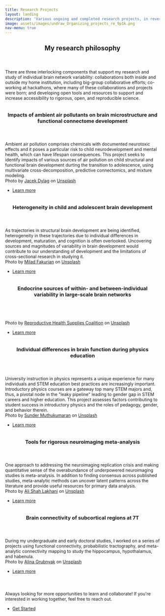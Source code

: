 ```yaml
---
title: Research Projects
layout: landing
description: 'Various ongoing and completed research projects, in reverse chronological order.'
image: assets/images/undraw_Organizing_projects_re_9p1k.png
nav-menu: true
---
```


<!-- Main -->
<div id="main">

<!-- One -->
<section id="one">
	<div class="inner">
		<header class="major">
			<h2>My research philosophy</h2>
		</header>
		<p>There are three interlocking components that support my research and study of individual brain network variability: collaborations both inside and outside my home institution, including big-group collaborative efforts; co-working at hackathons, where many of these collaborations and projects were born; and developing open tools and resources to support and increase accessibility to rigorous, open, and reproducible science.
		</p>
	</div>
</section>

<!-- Two -->
<section id="two" class="spotlights">
	<section>
		<a href="p30pilot.html" class="image">
			<img src="{% link assets/images/jacek-dylag-mmar_Xs8_mk-unsplash.jpg %}" alt="" data-position="top center" />
		</a>
		<div class="content">
			<div class="inner">
				<header class="major">
					<h3>Impacts of ambient air pollutants on brain microstructure and functional connectome development</h3>
				</header>
				<p>Ambient air pollution comprises chemicals with documented neurotoxic effects and it poses a particular risk to child neurodevelopment and mental health, which can have lifespan consequences. This project seeks to identify impacts of various sources of air pollution on child structural and functional brain development durting the transition to adolescence, using multivariate cross-decomposition, predictive connectomics, and mixture modeling.<br>Photo by <a href="https://unsplash.com/@dylu?utm_source=unsplash&utm_medium=referral&utm_content=creditCopyText">Jacek Dylag</a> on <a href="https://unsplash.com/photos/mmar_Xs8_mk?utm_source=unsplash&utm_medium=referral&utm_content=creditCopyText">Unsplash</a>
				</p>
				<ul class="actions">
					<li><a href="p30pilot.html" class="button">Learn more</a></li>
				</ul>
			</div>
		</div>
	</section>
	<section>
		<a href="deltaabcd.html" class="image">
			<img src="{% link assets/images/milad-fakurian-58Z17lnVS4U-unsplash.jpg %}" alt="" data-position="top center" />
		</a>
		<div class="content">
			<div class="inner">
				<header class="major">
					<h3>Heterogeneity in child and adolescent brain development</h3>
				</header>
				<p>As trajectories in structural brain development are being identified, heterogeneity in these trajectories due to individual differences in development, maturation, and cognition is often overlooked. Uncovering sources and magnitudes of variability in brain development would contribute to our understanding of development and the limitations of cross-sectional research in studying it.<br>Photo by <a href="https://unsplash.com/@fakurian?utm_source=unsplash&utm_medium=referral&utm_content=creditCopyText">Milad Fakurian</a> on <a href="https://unsplash.com/photos/58Z17lnVS4U?utm_source=unsplash&utm_medium=referral&utm_content=creditCopyText">Unsplash</a>
  				</p>
				<ul class="actions">
					<li><a href="deltaabcd.html" class="button">Learn more</a></li>
				</ul>
			</div>
		</div>
	</section>
	<section>
		<a href="neuroendocrine.html" class="image">
			<img src="{% link assets/images/reproductive-health-supplies-coalition-hFphI8Zx_E4-unsplash.jpg %}" alt="" data-position="25% 25%" />
		</a>
		<div class="content">
			<div class="inner">
				<header class="major">
					<h3>Endocrine sources of within- and between-individual variability in large-scale brain networks</h3>
				</header>
				<p><br>Photo by <a href="https://unsplash.com/@rhsupplies?utm_source=unsplash&utm_medium=referral&utm_content=creditCopyText">Reproductive Health Supplies Coalition</a> on <a href="https://unsplash.com/photos/hFphI8Zx_E4?utm_source=unsplash&utm_medium=referral&utm_content=creditCopyText">Unsplash</a>
  				</p>
				<ul class="actions">
					<li><a href="neuroendocrine.html" class="button">Learn more</a></li>
				</ul>
			</div>
		</div>
	</section>
	<section>
		<a href="physicslearning.html" class="image">
			<img src="{% link assets/images/sunder-muthukumaran-d7SxBxEAOfU-unsplash.jpg %}" alt="" data-position="25% 25%" />
		</a>
		<div class="content">
			<div class="inner">
				<header class="major">
					<h3>Individual differences in brain function during physics education</h3>
				</header>
				<p>University instruction in physics represents a unique experience for many individuals and STEM education best practices are increasingly important. Introductory physics courses are a gateway top many STEM majors and, thus, a pivotal node in the "leaky pipeline" leading to gender gap in STEM careers and higher education. This project assesses factors contributing to student success in introductory physics and the roles of pedagogy, gender, and behavior therein.<br>Photo by <a href="https://unsplash.com/ja/@sunder_2k25?utm_source=unsplash&utm_medium=referral&utm_content=creditCopyText">Sunder Muthukumaran</a> on <a href="https://unsplash.com/photos/d7SxBxEAOfU?utm_source=unsplash&utm_medium=referral&utm_content=creditCopyText">Unsplash</a>
  				</p>
				<ul class="actions">
					<li><a href="physicslearning.html" class="button">Learn more</a></li>
				</ul>
			</div>
		</div>
	</section>
	<section>
		<a href="generic.html" class="image">
			<img src="{% link assets/images/ali-shah-lakhani-sp1BZ1atp7M-unsplash.jpg %}" alt="" data-position="25% 25%" />
		</a>
		<div class="content">
			<div class="inner">
				<header class="major">
					<h3>Tools for rigorous neuroimaging meta-analysis</h3>
				</header>
				<p>One approach to addressing the neuroimaging replication crisis and making quantitative sense of the overabundance of underpowered neuroimaging studies is meta-analysis. In addition to finding consensus across published studies, meta-analytic methods can uncover latent patterns across the literature and provide useful resources for primary data analysis.
				<br>Photo by <a href="https://unsplash.com/@alishahlakhani?utm_source=unsplash&utm_medium=referral&utm_content=creditCopyText">Ali Shah Lakhani</a> on <a href="https://unsplash.com/photos/sp1BZ1atp7M?utm_source=unsplash&utm_medium=referral&utm_content=creditCopyText">Unsplash</a>
  				</p>
				<ul class="actions">
					<li><a href="generic.html" class="button">Learn more</a></li>
				</ul>
			</div>
		</div>
	</section>
	<section>
		<a href="connectivity.html" class="image">
			<img src="{% link assets/images/alina-grubnyak-ZiQkhI7417A-unsplash.jpg %}" alt="" data-position="25% 25%" />
		</a>
		<div class="content">
			<div class="inner">
				<header class="major">
					<h3>Brain connectivity of subcortical regions at 7T</h3>
				</header>
				<p>During my undergraduate and early doctoral studies, I worked on a series of projects using functional connectivity, probabilistic tractography, and meta-analytic connectivity mapping to study the hippocampus, hypothalamus, and habenula.
				<br>Photo by <a href="https://unsplash.com/@alinnnaaaa?utm_source=unsplash&utm_medium=referral&utm_content=creditCopyText">Alina Grubnyak</a> on <a href="https://unsplash.com/photos/ZiQkhI7417A?utm_source=unsplash&utm_medium=referral&utm_content=creditCopyText">Unsplash</a>
  				</p>
				<ul class="actions">
					<li><a href="connectivity.html" class="button">Learn more</a></li>
				</ul>
			</div>
		</div>
	</section>
</section>

<!-- Three -->
<section id="three">
	<div class="inner">
		<header class="major">
			<h2></h2>
		</header>
		<p>Always looking for more opportunities to learn and collaborate! If you're interested in working together, feel free to reach out.</p>
		<ul class="actions">
			<li><a href="generic.html" class="button next">Get Started</a></li>
		</ul>
	</div>
</section>

</div>
